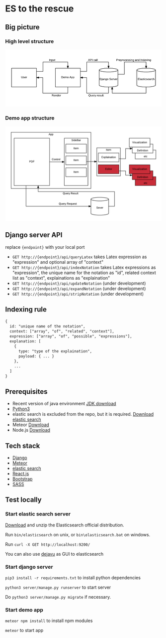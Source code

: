 # ES to the rescue

## Big picture

### High level structure

<img alt="High level structure" src="https://raw.githubusercontent.com/tianhaoz95/pics/master/Blank%20Diagram%20-%20Page%201%20(1).png"/>

### Demo app structure

<img alt="Demo app structure" src="https://raw.githubusercontent.com/tianhaoz95/pics/master/Blank%20Diagram%20-%20Page%201%20(3).png"/>

## Django server API

replace `{endpoint}` with your local port

* `GET http://{endpoint}/api/queryLatex` takes Latex expression as "expression" and optional array of "context"
* `GET http://{endpoint}/api/indexNotation` takes Latex expressions as "expression", the unique name for the notation as "id", related context list as "context", explainations as "explaination"
* `GET http://{endpoint}/api/updateNotation` (under development)
* `GET http://{endpoint}/api/expandNotation` (under development)
* `GET http://{endpoint}/api/stripNotation` (under development)

## Indexing rule

```
{
  id: "unique name of the notation",
  context: ["array", "of", "related", "context"],
  expression: ["array", "of", "possible", "expressions"],
  explanation: [
    {
      type: "type of the explaination",
      payload: { ... }
    },
    ...
  ]
}
```

## Prerequisites

* Recent version of java environment [JDK download](http://www.oracle.com/technetwork/java/javase/downloads/jdk6-jsp-136632.html)
* [Python3](https://www.python.org/)
* elastic search is excluded from the repo, but it is required. [Download elastic search](https://www.elastic.co/)
* Meteor [Download](https://www.meteor.com/)
* Node.js [Download](https://nodejs.org/en/)

## Tech stack

* [Django](https://www.djangoproject.com/)
* [Meteor](https://www.meteor.com/)
* [elastic search](https://www.elastic.co/guide/en/elasticsearch/reference/current/index.html)
* [React.js](https://reactjs.org/)
* [Bootstrap](https://getbootstrap.com/)
* [SASS](http://sass-lang.com/)

## Test locally

### Start elastic search server

[Download](https://www.elastic.co/guide/en/elasticsearch/reference/current/index.html) and unzip the Elasticsearch official distribution.

Run `bin/elasticsearch` on unix, or `bin\elasticsearch.bat` on windows.

Run `curl -X GET http://localhost:9200/`

You can also use [dejavu](https://github.com/appbaseio/dejavu) as GUI to elasticsearch

### Start django server

`pip3 install -r requirements.txt` to install python dependencies

`python3 server/manage.py runserver` to start server

Do `python3 server/manage.py migrate` if necessary.

### Start demo app

`meteor npm install` to install npm modules

`meteor` to start app
